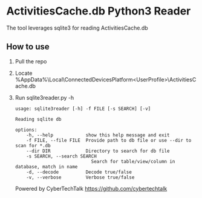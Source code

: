 # ActivitiesCache.db Python3 Reader

The tool leverages sqlite3 for reading ActivitiesCache.db

## How to use

1. Pull the repo
2. Locate %AppData%\Local\ConnectedDevicesPlatform\<UserProfile>\ActivitiesCache.db
3. Run sqlite3reader.py -h

    ````
    usage: sqlite3reader [-h] -f FILE [-s SEARCH] [-v]

    Reading sqlite db

    options:
        -h, --help            show this help message and exit
        -f FILE, --file FILE  Provide path to db file or use --dir to scan for *.db
        --dir DIR             Directory to search for db file
        -s SEARCH, --search SEARCH
                                Search for table/view/column in database, match in name
        -d, --decode          Decode true/false
        -v, --verbose         Verbose true/false
    ````
    Powered by CyberTechTalk https://github.com/cybertechtalk